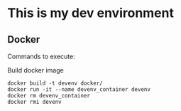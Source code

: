 # This is my dev environment

## Docker

Commands to execute:

Build docker image
```
docker build -t devenv docker/
docker run -it --name devenv_container devenv
docker rm devenv_container
docker rmi devenv
```